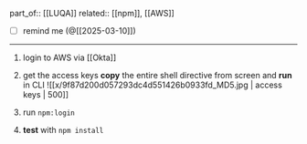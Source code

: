 part_of:: [[LUQA]]
related:: [[npm]], [[AWS]]

- [ ] remind me (@[[2025-03-10]])
___

1. login to AWS via [[Okta]]

2. get the access keys
	**copy** the entire shell directive from screen and **run** in CLI
	![[x/9f87d200d057293dc4d551426b0933fd_MD5.jpg | access keys | 500]]

3. run `npm:login`
4. **test** with `npm install`